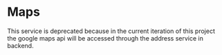 # Maps
This service is deprecated because in the current iteration of this project the google maps api will be accessed through the address service in backend.
